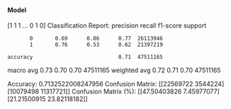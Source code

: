 #### Model
[1 1 1 ... 0 1 0]
Classification Report:
              precision    recall  f1-score   support

           0       0.69      0.86      0.77  26113946
           1       0.76      0.53      0.62  21397219

    accuracy                           0.71  47511165
   macro avg       0.73      0.70      0.70  47511165
weighted avg       0.72      0.71      0.70  47511165

Accuracy: 0.7132522008247956
Confusion Matrix:
[[22569722  3544224]
 [10079498 11317721]]
Confusion Matrix (%):
[[47.50403826  7.45977077]
 [21.21500915 23.82118182]]

